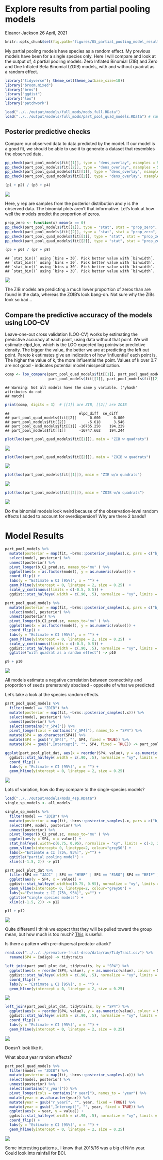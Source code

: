 Explore results from partial pooling models
================
Eleanor Jackson
26 April, 2021

``` r
knitr::opts_chunk$set(fig.path="figures/05_partial_pooling_model_results/")
```

My partial pooling models have species as a random effect. My previous
models have been for a single species only. Here I will compare and look
at the output of, 4 partial pooling models: Zero Inflated Binomial (ZIB)
and Zero and One Inflated Beta Binomial (ZOIB) models, with and without
quadrat as a random effect.

``` r
library("tidyverse"); theme_set(theme_bw(base_size=10))
library("broom.mixed")
library("brms")
library("ggdist")
library("loo")
library("patchwork")

load("../../output/models/full_mods/mods_full.RData")
load("../../output/models/full_mods/part_pool_quad_models.RData") # same models as above but with quadrat as a random effect
```

## Posterior predictive checks

Compare our observed data to data predicted by the model. If our model
is a good fit, we should be able to use it to generate a dataset that
resembles the observed data.

``` r
pp_check(part_pool_models$fit[[1]], type = "dens_overlay", nsamples = 50) -> p1
pp_check(part_pool_models$fit[[2]], type = "dens_overlay", nsamples = 50) -> p2
pp_check(part_pool_quad_models$fit[[1]], type = "dens_overlay", nsamples = 50) -> p3
pp_check(part_pool_quad_models$fit[[2]], type = "dens_overlay", nsamples = 50) -> p4

(p1 + p2) / (p3 + p4)
```

![](figures/05_partial_pooling_model_results/unnamed-chunk-2-1.png)<!-- -->

Here, y rep are samples from the posterior distribution and y is the
observed data. The binomial plots aren’t that informative. Let’s look at
how well the models predict the proportion of zeros.

``` r
prop_zero <- function(x) mean(x == 0)
pp_check(part_pool_models$fit[[1]], type = "stat", stat = "prop_zero", nsamples = 50) -> p5
pp_check(part_pool_models$fit[[2]], type = "stat", stat = "prop_zero", nsamples = 50) -> p6
pp_check(part_pool_quad_models$fit[[1]], type = "stat", stat = "prop_zero", nsamples = 50) -> p7
pp_check(part_pool_quad_models$fit[[2]], type = "stat", stat = "prop_zero", nsamples = 50) -> p8

(p5 + p6) / (p7 + p8)
```

    ## `stat_bin()` using `bins = 30`. Pick better value with `binwidth`.
    ## `stat_bin()` using `bins = 30`. Pick better value with `binwidth`.
    ## `stat_bin()` using `bins = 30`. Pick better value with `binwidth`.
    ## `stat_bin()` using `bins = 30`. Pick better value with `binwidth`.

![](figures/05_partial_pooling_model_results/unnamed-chunk-3-1.png)<!-- -->

The ZIB models are predicting a much lower proportion of zeros than are
found in the data, whereas the ZOIB’s look bang-on. Not sure why the
ZIBs look so bad…

## Compare the predictive accuracy of the models using LOO-CV

Leave-one-out cross validation (LOO-CV) works by estimating the
predictive accuracy at each point, using data without that point. We
will estimate elpd\_loo, which is the LOO expected log pointwise
predictive density. The bigger the value, the better we are at
predicting the left out point. Pareto k estimates give an indication of
how ‘influential’ each point is. The higher the value of k, the more
influential the point. Values of k over 0.7 are not good - indicates
potential model misspecification.

``` r
comp <- loo_compare(part_pool_quad_models$fit[[1]], part_pool_quad_models$fit[[2]],
                    part_pool_models$fit[[1]], part_pool_models$fit[[2]])
```

    ## Warning: Not all models have the same y variable. ('yhash' attributes do not
    ## match)

``` r
print(comp, digits = 3)  # [[1]] are ZIB, [[2]] are ZOIB
```

    ##                                elpd_diff  se_diff   
    ## part_pool_quad_models$fit[[2]]      0.000      0.000
    ## part_pool_models$fit[[2]]          -5.618      3.546
    ## part_pool_quad_models$fit[[1]] -16735.250    194.229
    ## part_pool_models$fit[[1]]      -16747.662    194.244

``` r
plot(loo(part_pool_quad_models$fit[[1]]), main = "ZIB w quadrats")
```

![](figures/05_partial_pooling_model_results/loo%20compare-1.png)<!-- -->

``` r
plot(loo(part_pool_quad_models$fit[[2]]), main = "ZOIB w quadrats")
```

![](figures/05_partial_pooling_model_results/loo%20compare-2.png)<!-- -->

``` r
plot(loo(part_pool_models$fit[[1]]), main = "ZIB w/o quadrats")
```

![](figures/05_partial_pooling_model_results/loo%20compare-3.png)<!-- -->

``` r
plot(loo(part_pool_models$fit[[2]]), main = "ZOIB w/o quadrats")
```

![](figures/05_partial_pooling_model_results/loo%20compare-4.png)<!-- -->

Do the binomial models look weird because of the observation-level
random effects I added to account for overdispersion? Why are there 2
bands?

# Model Results

``` r
part_pool_models %>%
  mutate(posterior = map(fit, ~brms::posterior_samples(.x, pars = c("b_CI_pred.sc")))) %>%
  select(model, posterior) %>%
  unnest(posterior) %>% 
  pivot_longer(b_CI_pred.sc, names_to="mu" ) %>%
  ggplot(aes(x = as.factor(model), y = as.numeric(value))) +
  coord_flip() +
  labs(y = "Estimate ± CI [95%]", x = "") +
  geom_hline(yintercept = 0, linetype = 2, size = 0.25)  +
  scale_y_continuous(limits = c(-0.5, 0.5)) +
  ggdist::stat_halfeye(.width = c(.90, .5), normalize = "xy", limits = c(-3, 3)) -> p9

part_pool_quad_models %>%
  mutate(posterior = map(fit, ~brms::posterior_samples(.x, pars = c("b_CI_pred.sc")))) %>%
  select(model, posterior) %>%
  unnest(posterior) %>% 
  pivot_longer(b_CI_pred.sc, names_to="mu" ) %>%
  ggplot(aes(x = as.factor(model), y = as.numeric(value))) +
  coord_flip() +
  labs(y = "Estimate ± CI [95%]", x = "") +
  geom_hline(yintercept = 0, linetype = 2, size = 0.25)  +
  scale_y_continuous(limits = c(-0.5, 0.5)) +
  ggdist::stat_halfeye(.width = c(.90, .5), normalize = "xy", limits = c(-3, 3)) +
  ggtitle("with quadrat as a random effect") -> p10

p9 + p10
```

![](figures/05_partial_pooling_model_results/unnamed-chunk-4-1.png)<!-- -->

All models estimate a negative correlation between connectivity and
proportion of seeds prematurely abscised - opposite of what we
predicted!

Let’s take a look at the species random effects.

``` r
part_pool_quad_models %>%
  filter(model == "ZOIB") %>%
  mutate(posterior = map(fit, ~brms::posterior_samples(.x))) %>%
  select(model, posterior) %>%
  unnest(posterior) %>% 
  select(contains("r_SP4[")) %>% 
  pivot_longer(cols = contains("r_SP4["), names_to = "SP4") %>% 
  mutate(SP4 = as.character(SP4)) %>%
  mutate(SP4 = gsub("r_SP4[", "", SP4, fixed = TRUE)) %>%
  mutate(SP4 = gsub(",Intercept]", "", SP4, fixed = TRUE)) -> part_pool_plot_dat

ggplot(part_pool_plot_dat, aes(x = reorder(SP4, value), y = as.numeric(value))) +
  ggdist::stat_halfeye(.width = c(.90, .5), normalize = "xy", limits = c(-3, 3)) +
  coord_flip() +
  labs(y = "Estimate ± CI [95%]", x = "") +
  geom_hline(yintercept = 0, linetype = 2, size = 0.25)
```

![](figures/05_partial_pooling_model_results/unnamed-chunk-5-1.png)<!-- -->

Lots of variation, how do they compare to the single-species models?

``` r
load("../../output/models/mods_4sp.RData")
single_sp_models <- all_models

single_sp_models %>%
  filter(model == "ZOIB") %>%
  mutate(posterior = map(fit, ~brms::posterior_samples(.x, pars = c("b_CI_pred.sc")))) %>%
  select(SP4, model, posterior) %>%
  unnest(posterior) %>% 
  pivot_longer(b_CI_pred.sc, names_to="mu" ) %>%
  ggplot(aes(y = SP4, x = value)) +
  stat_halfeye(.width=c(0.75, 0.95), normalize = "xy", limits = c(-3, 3)) +
  geom_vline(xintercept= 0, linetype=2, colour="grey50") +
  labs(x="Estimate ± CI [75%, 95%]", y="") +
  ggtitle("partial pooling model") +
  xlim(c(-1.5, 2)) -> p11

part_pool_plot_dat %>%
  filter(SP4 == "JACC" | SP4 == "HYBP" | SP4 == "FARO"| SP4 == "BEIP" ) %>%
  ggplot(aes(y = SP4, x = value)) +
  ggdist::stat_halfeye(.width=c(0.75, 0.95), normalize = "xy", limits = c(-3, 3)) +
  geom_vline(xintercept= 0, linetype=2, colour="grey50") +
  labs(x="Estimate ± CI [75%, 95%]", y="") +
  ggtitle("single species models") +
  xlim(c(-1.5, 2)) -> p12

p11 + p12
```

![](figures/05_partial_pooling_model_results/unnamed-chunk-6-1.png)<!-- -->

Quite different! I think we expect that they will be pulled toward the
group mean, but how much is too much?
[This](https://towardsdatascience.com/when-mixed-effects-hierarchical-models-fail-pooling-and-uncertainty-77e667823ae8)
is useful.

Is there a pattern with pre-dispersal predator attack?

``` r
read.csv("../../../premature-fruit-drop/data/raw/TidyTrait.csv") %>% 
  rename(SP4 = Codigo) -> tidytraits

left_join(part_pool_plot_dat, tidytraits, by = "SP4") %>%
  ggplot(aes(x = reorder(SP4, value), y = as.numeric(value), colour = SeedPredationRate)) +
  ggdist::stat_halfeye(.width = c(.90, .5), normalize = "xy", limits = c(-3, 3)) +
  coord_flip() +
  labs(y = "Estimate ± CI [95%]", x = "") +
  geom_hline(yintercept = 0, linetype = 2, size = 0.25)
```

![](figures/05_partial_pooling_model_results/unnamed-chunk-7-1.png)<!-- -->

``` r
left_join(part_pool_plot_dat, tidytraits, by = "SP4") %>%
  ggplot(aes(x = reorder(SP4, value), y = as.numeric(value), colour = SeedPred_pres)) +
  ggdist::stat_halfeye(.width = c(.90, .5), normalize = "xy", limits = c(-3, 3)) +
  coord_flip() +
  labs(y = "Estimate ± CI [95%]", x = "") +
  geom_hline(yintercept = 0, linetype = 2, size = 0.25) 
```

![](figures/05_partial_pooling_model_results/unnamed-chunk-8-1.png)<!-- -->

Doesn’t look like it.

What about year random effects?

``` r
part_pool_quad_models %>%
  filter(model == "ZOIB") %>%
  mutate(posterior = map(fit, ~brms::posterior_samples(.x))) %>%
  select(model, posterior) %>%
  unnest(posterior) %>% 
  select(contains("r_year[")) %>% 
  pivot_longer(cols = contains("r_year["), names_to = "year") %>% 
  mutate(year = as.character(year)) %>%
  mutate(year = gsub("r_year[", "", year, fixed = TRUE)) %>%
  mutate(year = gsub(",Intercept]", "", year, fixed = TRUE)) %>%
  ggplot(aes(x = year, y = value)) +
  ggdist::stat_halfeye(.width = c(.90, .5), normalize = "xy", limits = c(-3, 3)) +
  coord_flip() +
  labs(y = "Estimate ± CI [95%]", x = "") +
  geom_hline(yintercept = 0, linetype = 2, size = 0.25)
```

![](figures/05_partial_pooling_model_results/unnamed-chunk-9-1.png)<!-- -->

Some interesting patterns.. I know that 2015/16 was a big el Niño year.
Could look into rainfall for BCI.
